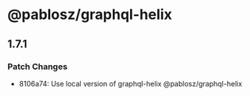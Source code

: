 # @pablosz/graphql-helix

## 1.7.1
### Patch Changes

- 8106a74: Use local version of graphql-helix @pablosz/graphql-helix
